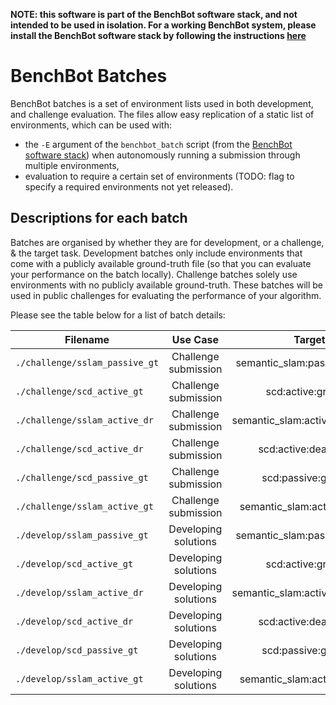 **NOTE: this software is part of the BenchBot software stack, and not intended to be used in isolation. For a working BenchBot system, please install the BenchBot software stack by following the instructions [here](https://github.com/RoboticVisionOrg/benchbot)**

# BenchBot Batches

BenchBot batches is a set of environment lists used in both development, and challenge evaluation. The files allow easy replication of a static list of environments, which can be used with:
- the `-E` argument of the `benchbot_batch` script (from the [BenchBot software stack](https://github.com/RoboticVisionOrg/benchbot)) when autonomously running a submission through multiple environments,
- evaluation to require a certain set of environments (TODO: flag to specify a required environments not yet released).

## Descriptions for each batch

Batches are organised by whether they are for development, or a challenge, & the target task. Development batches only include environments that come with a publicly available ground-truth file (so that you can evaluate your performance on the batch locally). Challenge batches solely use environments with no publicly available ground-truth. These batches will be used in public challenges for evaluating the performance of your algorithm.

Please see the table below for a list of batch details:

| Filename | Use Case | Target task |
|----------|:--------:|:-----------:|
|`./challenge/sslam_passive_gt` | Challenge submission | semantic_slam:passive:ground_truth |
|`./challenge/scd_active_gt` | Challenge submission | scd:active:ground_truth |
|`./challenge/sslam_active_dr` | Challenge submission | semantic_slam:active:dead_reckoning |
|`./challenge/scd_active_dr` | Challenge submission | scd:active:dead_reckoning |
|`./challenge/scd_passive_gt` | Challenge submission | scd:passive:ground_truth |
|`./challenge/sslam_active_gt` | Challenge submission | semantic_slam:active:ground_truth |
|`./develop/sslam_passive_gt` | Developing solutions | semantic_slam:passive:ground_truth |
|`./develop/scd_active_gt` | Developing solutions | scd:active:ground_truth |
|`./develop/sslam_active_dr` | Developing solutions | semantic_slam:active:dead_reckoning |
|`./develop/scd_active_dr` | Developing solutions | scd:active:dead_reckoning |
|`./develop/scd_passive_gt` | Developing solutions | scd:passive:ground_truth |
|`./develop/sslam_active_gt` | Developing solutions | semantic_slam:active:ground_truth |
